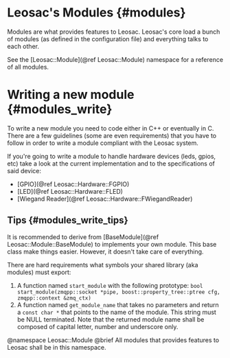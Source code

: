 Leosac's Modules {#modules}
===========================

Modules are what provides features to Leosac.
Leosac's core load a bunch of modules (as defined in the configuration file) and
everything talks to each other.

See the [Leosac::Module](@ref Leosac::Module) namespace for a reference of all modules.

Writing a new module {#modules_write}
=====================================

To write a new module you need to code either in C++ or eventually in C.
There are a few guidelines (some are even requirements) that you have to follow in order
to write a module compliant with the Leosac system.

If you're going to write a module to handle hardware devices (leds, gpios, etc) take a look at
the current implementation and to the specifications of said device:
+ [GPIO](@ref Leosac::Hardware::FGPIO)
+ [LED](@ref Leosac::Hardware::FLED)
+ [Wiegand Reader](@ref Leosac::Hardware::FWiegandReader)

Tips {#modules_write_tips}
--------------------------

It is recommended to derive from [BaseModule](@ref Leosac::Module::BaseModule) to implements your own module.
This base class make things easier. However, it doesn't take care of everything.

There are hard requirements what symbols your shared library (aka modules) must export:
1. A function named `start_module` with the following prototype: `bool start_module(zmqpp::socket *pipe, boost::property_tree::ptree cfg, zmqpp::context &zmq_ctx)`
2. A function named `get_module_name` that takes no parameters and return a `const char *` that points to the name of the module. This string must be NULL terminated.
   Note that the returned module name shall be composed of capital letter, number and underscore only.


@namespace Leosac::Module
@brief All modules that provides features to Leosac shall be in this namespace.
